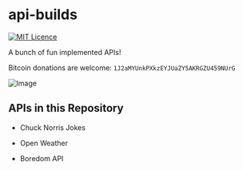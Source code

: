 # api-builds
[![MIT Licence](https://badges.frapsoft.com/os/mit/mit.png?v=103)](https://opensource.org/licenses/mit-license.php)

A bunch of fun implemented APIs!

Bitcoin donations are welcome: `1J2aMYUnkPXkzEYJUaZY5AKRGZU459NUrG`

![Image](https://user-images.githubusercontent.com/83633399/162551340-026b31b4-f062-406a-9b13-6a2e7974b886.png)

## APIs in this Repository
- Chuck Norris Jokes

- Open Weather

- Boredom API
